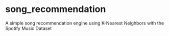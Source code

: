 # song_recommendation
A simple song recommendation engine using K-Nearest Neighbors with the Spotify Music Dataset
